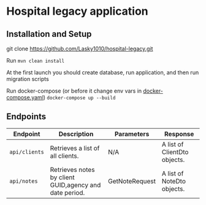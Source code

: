 # Hospital legacy application

## Installation and Setup

git clone https://github.com/Lasky1010/hospital-legacy.git

Run ``mvn clean install``

At the first launch you should create database, run application, and then run migration scripts

Run docker-compose (or before it change env vars in [docker-compose.yaml](docker-compose.yaml))
``` docker-compose up --build ```

## Endpoints

| Endpoint      | Description                                            | Parameters     | Response                     |
|---------------|--------------------------------------------------------|----------------|------------------------------|
| `api/clients` | Retrieves a list of all clients.                       | N/A            | A list of ClientDto objects. |
| `api/notes`   | Retrieves notes by client GUID,agency and date period. | GetNoteRequest | A list of NoteDto objects.   |
